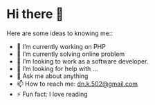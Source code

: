 # Hi there 👋


Here are some ideas to knowing me::

- 🔭 I’m currently working on PHP
- 🌱 I’m currently solving online problem
- 👯 I’m looking to work as a software developer.
- 🤔 I’m looking for help with ...
- 💬 Ask me about anything
- 📫 How to reach me: dn.k.502@gmail.com
- ⚡ Fun fact: I love reading

